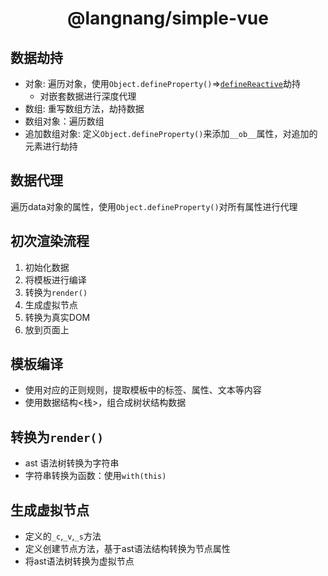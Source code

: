 <h1 align="center">@langnang/simple-vue</h1>

## 数据劫持

- 对象: 遍历对象，使用`Object.defineProperty()`=>[`defineReactive`](src/core/observer/index.js)劫持
  - 对嵌套数据进行深度代理
- 数组: 重写数组方法，劫持数据
- 数组对象：遍历数组
- 追加数组对象: 定义`Object.defineProperty()`来添加`__ob__`属性，对追加的元素进行劫持

## 数据代理

遍历data对象的属性，使用`Object.defineProperty()`对所有属性进行代理

## 初次渲染流程

1. 初始化数据
2. 将模板进行编译
3. 转换为`render()`
4. 生成虚拟节点
5. 转换为真实DOM
6. 放到页面上

## 模板编译

- 使用对应的正则规则，提取模板中的标签、属性、文本等内容
- 使用数据结构<栈>，组合成树状结构数据

## 转换为`render()`

- ast 语法树转换为字符串
- 字符串转换为函数：使用`with(this)`

## 生成虚拟节点

- 定义的`_c`,`_v`,`_s`方法
- 定义创建节点方法，基于ast语法结构转换为节点属性
- 将ast语法树转换为虚拟节点